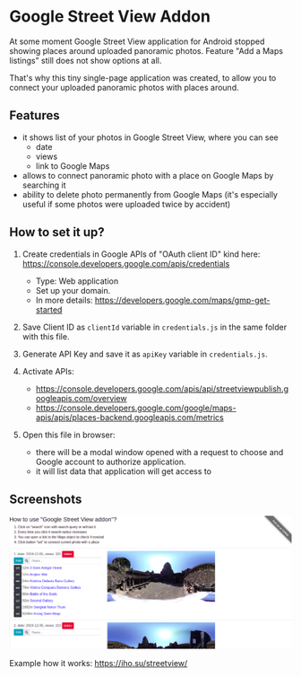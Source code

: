 # Google Street View Addon
At some moment Google Street View application for Android  stopped showing places around uploaded panoramic photos.
Feature "Add a Maps listings" still does not show options at all.

That's why this tiny single-page application was created, to allow you to connect your uploaded panoramic photos with places around.

## Features
* it shows list of your photos in Google Street View, where you can see
    * date
    * views
    * link to Google Maps
* allows to connect panoramic photo with a place on Google Maps by searching it
* ability to delete photo permanently from Google Maps (it's especially useful if some photos were uploaded twice by accident)

## How to set it up?
1. Create credentials in Google APIs of "OAuth client ID" kind here: https://console.developers.google.com/apis/credentials
    * Type: Web application
    * Set up your domain.
    * In more details: https://developers.google.com/maps/gmp-get-started

2. Save Client ID as `clientId` variable in `credentials.js` in the same folder with this file.

3. Generate API Key and save it as `apiKey` variable in `credentials.js`.

4. Activate APIs:
    * https://console.developers.google.com/apis/api/streetviewpublish.googleapis.com/overview
    * https://console.developers.google.com/google/maps-apis/apis/places-backend.googleapis.com/metrics

5. Open this file in browser:
    * there will be a modal window opened with a request to choose and Google account to authorize application.
    * it will list data that application will get access to

## Screenshots
![Interface example](screenshot.png)

Example how it works:
https://iho.su/streetview/
